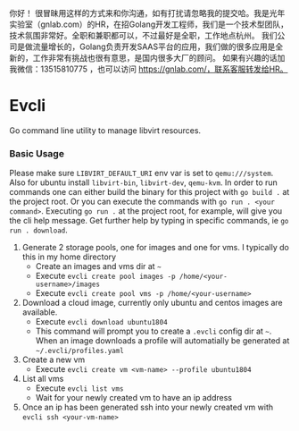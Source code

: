 你好！
很冒昧用这样的方式来和你沟通，如有打扰请忽略我的提交哈。我是光年实验室（gnlab.com）的HR，在招Golang开发工程师，我们是一个技术型团队，技术氛围非常好。全职和兼职都可以，不过最好是全职，工作地点杭州。
我们公司是做流量增长的，Golang负责开发SAAS平台的应用，我们做的很多应用是全新的，工作非常有挑战也很有意思，是国内很多大厂的顾问。
如果有兴趣的话加我微信：13515810775  ，也可以访问 https://gnlab.com/，联系客服转发给HR。
# Evcli

Go command line utility to manage libvirt resources.

### Basic Usage

Please make sure `LIBVIRT_DEFAULT_URI` env var is set to `qemu:///system`. Also for ubuntu install `libvirt-bin`, `libvirt-dev`, `qemu-kvm`. 
In order to run commands one can either build the binary for this project with `go build .` at the project root. Or you can execute the commands with `go run . <your command>`. Executing `go run .` at the project root, for example, will give you the cli help message. Get further help by typing in specific commands, ie `go run . download`.
1. Generate 2 storage pools, one for images and one for vms. I typically do this in my home directory
    - Create an images and vms dir at `~`
    - Execute `evcli create pool images -p /home/<your-username>/images `
    - Execute `evcli create pool vms -p /home/<your-username>`
2. Download a cloud image, currently only ubuntu and centos images are available.
    - Execute `evcli download ubuntu1804`
    - This command will prompt you to create a `.evcli` config dir at `~`. When an image downloads a profile will automatially be generated at `~/.evcli/profiles.yaml`
3. Create a new vm
    - Execute `evcli create vm <vm-name> --profile ubuntu1804`
4. List all vms
    - Execute `evcli list vms`
    - Wait for your newly created vm to have an ip address
5. Once an ip has been generated ssh into your newly created vm with `evcli ssh <your-vm-name>`
